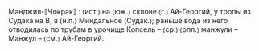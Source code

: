 ---
---

Манджил-⟦Чокрак⟧
: ⦅ист.⦆ на ⦅юж.⦆ склоне ⦅г.⦆ Ай-Георгий, у тропы из Судака на В, в ⦅н.п.⦆ Миндальное ⦅Судак.⦆; раньше вода из него отводилась по трубам в урочище Копсель – ⦅ср.⦆ ⦅рпл.⦆ манжули – Манжул – ⦅см.⦆ Ай-Георгий.
